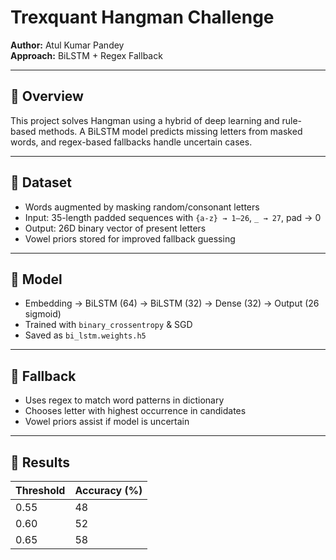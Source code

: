 # Trexquant Hangman Challenge

**Author:** Atul Kumar Pandey  
**Approach:** BiLSTM + Regex Fallback

---

## 🧠 Overview

This project solves Hangman using a hybrid of deep learning and rule-based methods. A BiLSTM model predicts missing letters from masked words, and regex-based fallbacks handle uncertain cases.

---

## 🧾 Dataset

- Words augmented by masking random/consonant letters
- Input: 35-length padded sequences with `{a-z} → 1–26`, `_ → 27`, pad → 0
- Output: 26D binary vector of present letters
- Vowel priors stored for improved fallback guessing

---

## 🧱 Model

- Embedding → BiLSTM (64) → BiLSTM (32) → Dense (32) → Output (26 sigmoid)
- Trained with `binary_crossentropy` & SGD
- Saved as `bi_lstm.weights.h5`

---

## 🔁 Fallback

- Uses regex to match word patterns in dictionary
- Chooses letter with highest occurrence in candidates
- Vowel priors assist if model is uncertain

---

## 🎯 Results

| Threshold | Accuracy (%) |
|-----------|---------------|
| 0.55      | 48            |
| 0.60      | 52            |
| 0.65      | 58            |



